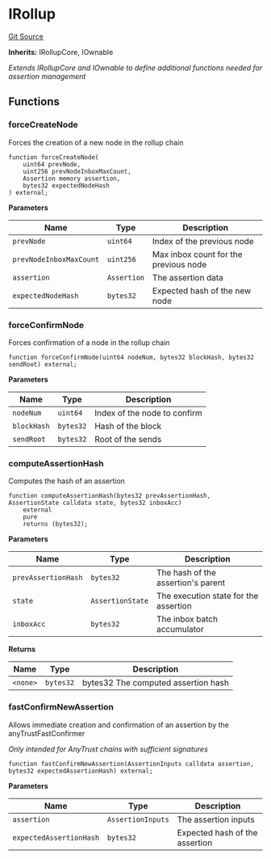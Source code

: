 # IRollup
[Git Source](https://github.com/SyndicateProtocol/syndicate-appchains/blob/b28027a30c67e2de9f45368bdf6d7b4aecf3b0cf/src/withdrawal/AssertionPoster.sol)

**Inherits:**
IRollupCore, IOwnable

*Extends IRollupCore and IOwnable to define additional functions needed for assertion management*


## Functions
### forceCreateNode

Forces the creation of a new node in the rollup chain


```solidity
function forceCreateNode(
    uint64 prevNode,
    uint256 prevNodeInboxMaxCount,
    Assertion memory assertion,
    bytes32 expectedNodeHash
) external;
```
**Parameters**

|Name|Type|Description|
|----|----|-----------|
|`prevNode`|`uint64`|Index of the previous node|
|`prevNodeInboxMaxCount`|`uint256`|Max inbox count for the previous node|
|`assertion`|`Assertion`|The assertion data|
|`expectedNodeHash`|`bytes32`|Expected hash of the new node|


### forceConfirmNode

Forces confirmation of a node in the rollup chain


```solidity
function forceConfirmNode(uint64 nodeNum, bytes32 blockHash, bytes32 sendRoot) external;
```
**Parameters**

|Name|Type|Description|
|----|----|-----------|
|`nodeNum`|`uint64`|Index of the node to confirm|
|`blockHash`|`bytes32`|Hash of the block|
|`sendRoot`|`bytes32`|Root of the sends|


### computeAssertionHash

Computes the hash of an assertion


```solidity
function computeAssertionHash(bytes32 prevAssertionHash, AssertionState calldata state, bytes32 inboxAcc)
    external
    pure
    returns (bytes32);
```
**Parameters**

|Name|Type|Description|
|----|----|-----------|
|`prevAssertionHash`|`bytes32`|The hash of the assertion's parent|
|`state`|`AssertionState`|The execution state for the assertion|
|`inboxAcc`|`bytes32`|The inbox batch accumulator|

**Returns**

|Name|Type|Description|
|----|----|-----------|
|`<none>`|`bytes32`|bytes32 The computed assertion hash|


### fastConfirmNewAssertion

Allows immediate creation and confirmation of an assertion by the anyTrustFastConfirmer

*Only intended for AnyTrust chains with sufficient signatures*


```solidity
function fastConfirmNewAssertion(AssertionInputs calldata assertion, bytes32 expectedAssertionHash) external;
```
**Parameters**

|Name|Type|Description|
|----|----|-----------|
|`assertion`|`AssertionInputs`|The assertion inputs|
|`expectedAssertionHash`|`bytes32`|Expected hash of the assertion|


